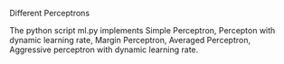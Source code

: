 Different Perceptrons

The python script ml.py implements Simple Perceptron, Percepton with dynamic learning rate, Margin Perceptron, Averaged Perceptron, Aggressive perceptron with dynamic learning rate.
